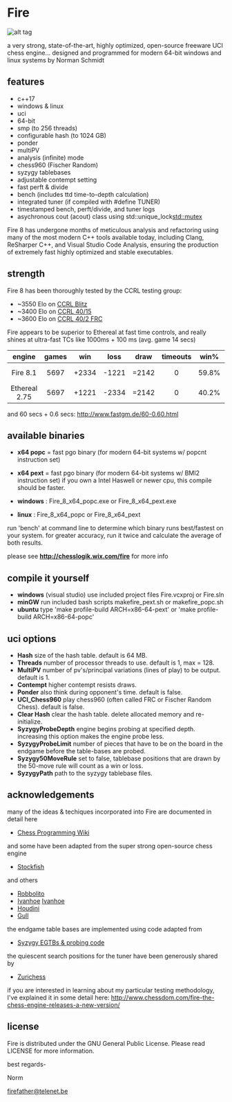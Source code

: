 # Fire

![alt tag](https://raw.githubusercontent.com/FireFather/fire/master/docs/fire.png)

a very strong, state-of-the-art, highly optimized, open-source freeware UCI chess engine...
designed and programmed for modern 64-bit windows and linux systems
by Norman Schmidt


## features
- c++17
- windows & linux
- uci
- 64-bit
- smp (to 256 threads)
- configurable hash (to 1024 GB)
- ponder
- multiPV
- analysis (infinite) mode
- chess960 (Fischer Random)
- syzygy tablebases
- adjustable contempt setting
- fast perft & divide
- bench (includes ttd time-to-depth calculation)
- integrated tuner (if compiled with #define TUNER)
- timestamped bench, perft/divide, and tuner logs
- asychronous cout (acout) class using std::unique_lock<std::mutex>


Fire 8 has undergone months of meticulous analysis and refactoring using many of the most modern C++ tools available today, including Clang, ReSharper C++, and Visual Studio Code Analysis, ensuring the production of extremely fast highly optimized and stable executables.


## strength
Fire 8 has been thoroughly tested by the CCRL testing group:
- ~3550 Elo on [CCRL Blitz](https://www.computerchess.org.uk/ccrl/404/)
- ~3400 Elo on [CCRL 40/15](https://www.computerchess.org.uk/ccrl/4040/)
- ~3600 Elo on [CCRL 40/2 FRC](https://www.computerchess.org.uk/ccrl/404FRC/)

Fire appears to be superior to Ethereal at fast time controls, and really shines at ultra-fast TCs like 1000ms + 100 ms (avg. game 14 secs)


| engine         | games    | win      | loss     | draw      | timeouts  | win%      | elo      | los        
| :------------: | :------: | :------: | :------: | :------:  | :------:  | :------:  | :------: | :------:  
| Fire 8.1       | 5697     | +2334    | -1221    | =2142     | 0         | 59.8%     | +70 elo  | 100%
| Ethereal 2.75  | 5697     | +1221    | -2334    | =2142     | 0         | 40.2%     | -70 elo  | 0%


and 60 secs + 0.6 secs:
http://www.fastgm.de/60-0.60.html


## available binaries
- **x64 popc** = fast pgo binary (for modern 64-bit systems w/ popcnt instruction set)
- **x64 pext** = fast pgo binary (for modern 64-bit systems w/ BMI2 instruction set) if you own a Intel Haswell or newer cpu, this compile should be faster.

- **windows** : Fire_8_x64_popc.exe or Fire_8_x64_pext.exe
- **linux** :   Fire_8_x64_popc or Fire_8_x64_pext


run 'bench' at command line to determine which binary runs best/fastest on your system. for greater accuracy, run it twice and calculate the average of both results.


please see **http://chesslogik.wix.com/fire** for more info

## compile it yourself
- **windows** (visual studio) use included project files Fire.vcxproj or Fire.sln
- **minGW** run included bash scripts makefire_pext.sh or makefire_popc.sh
- **ubuntu** type 'make profile-build ARCH=x86-64-pext' or 'make profile-build ARCH=x86-64-popc'

## uci options
- **Hash** size of the hash table. default is 64 MB.
- **Threads** number of processor threads to use. default is 1, max = 128.
- **MultiPV** number of pv's/principal variations (lines of play) to be output. default is 1.
- **Contempt** higher contempt resists draws.
- **Ponder** also think during opponent's time. default is false.
- **UCI_Chess960** play chess960 (often called FRC or Fischer Random Chess). default is false.
- **Clear Hash** clear the hash table. delete allocated memory and re-initialize.
- **SyzygyProbeDepth** engine begins probing at specified depth. increasing this option makes the engine probe less.
- **SyzygyProbeLimit** number of pieces that have to be on the board in the endgame before the table-bases are probed.
- **Syzygy50MoveRule** set to false, tablebase positions that are drawn by the 50-move rule will count as a win or loss.
- **SyzygyPath** path to the syzygy tablebase files.


## acknowledgements
many of the ideas & techiques incorporated into Fire are documented in detail here
- [Chess Programming Wiki](https://www.chessprogramming.org)

and some have been adapted from the super strong open-source chess engine
- [Stockfish](https://github.com/official-stockfish/Stockfish)

and others
- [Robbolito](https://github.com/FireFather/robbolito)
- [Ivanhoe](https://www.chessprogramming.org/IvanHoe) [Ivanhoe](http://users.telenet.be/chesslogik/ivanhoe.htm)
- [Houdini](https://www.cruxis.com/chess/houdini.htm)
- [Gull](https://github.com/FireFather/seagull)

the endgame table bases are implemented using code adapted from
- [Syzygy EGTBs & probing code](https://github.com/syzygy1/tb)

the quiescent search positions for the tuner have been generously shared by
- [Zurichess](https://bitbucket.org/zurichess/zurichess/src/master/)

if you are interested in learning about my particular testing methodology, I've explained it in some detail here:
http://www.chessdom.com/fire-the-chess-engine-releases-a-new-version/


## license
Fire is distributed under the GNU General Public License. Please read LICENSE for more information.


best regards-

Norm

firefather@telenet.be
